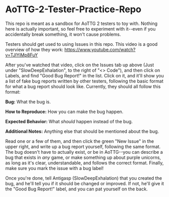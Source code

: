 # AoTTG-2-Tester-Practice-Repo

This repo is meant as a sandbox for AoTTG 2 testers to toy with.  Nothing here is actually important, so feel free to experiment with it--even if you accidentally break something, it won't cause problems.

Testers should get used to using Issues in this repo.  This video is a good overview of how they work: https://www.youtube.com/watch?v=TJlYiMp8FuY

After you've watched that video, click on the Issues tab up above (Just under "SlowDeepExhalation", to the right of "<> Code"), and then click on Labels, and find "Good Bug Report!" in the list.  Click on it, and it'll show you a list of fake bug reports written by other testers, following the basic format for what a bug report should look like.  Currently, they should all follow this format:

**Bug:** What the bug is.

**How to Reproduce:** How you can make the bug happen.

**Expected Behavior:** What *should* happen instead of the bug.

**Additional Notes:** Anything else that should be mentioned about the bug.

Read one or a few of them, and then click the green "New Issue" in the upper right, and write up a bug report yourself, following the same format.  The bug doesn't have to actually exist, or be in AoTTG--you can describe a bug that exists in *any* game, or make something up about purple unicorns, as long as it's clear, understandable, and follows the correct format.  Finally, make sure you mark the issue with a bug label!

Once you're done, tell Antigasp (SlowDeepExhalation) that you created the bug, and he'll tell you if it should be changed or improved.  If not, he'll give it the "Good Bug Report!" label, and you can pat yourself on the back.
